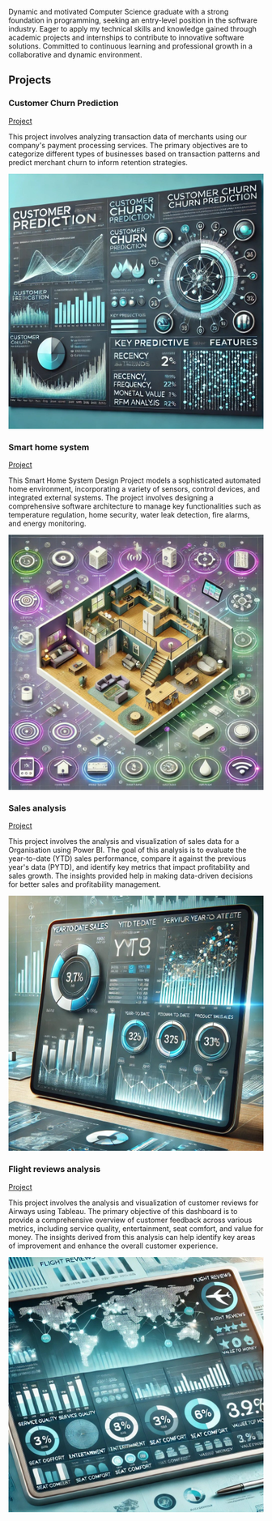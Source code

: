 Dynamic and motivated Computer Science graduate with a strong foundation in programming, seeking an entry-level position in the software industry. Eager to apply my technical skills and knowledge gained through academic projects and internships to contribute to innovative software solutions. Committed to continuous learning and professional growth in a collaborative and dynamic environment. 

## Projects
### Customer Churn Prediction
[Project](git@github.com:Gnanu123/Churn-prediction.git)

This project involves analyzing transaction data of merchants using our company's payment processing services. The primary objectives are to categorize different types of businesses based on transaction patterns and predict merchant churn to inform retention strategies.

![EEG Band Discovery](images/customerchurnimage-ezgif.com-webp-to-jpg-converter.jpg)

### Smart home system
[Project](git@github.com:Gnanu123/Smart-Home-system-design.git)

This Smart Home System Design Project models a sophisticated automated home environment, incorporating a variety of sensors, control devices, and integrated external systems. The project involves designing a comprehensive software architecture to manage key functionalities such as temperature regulation, home security, water leak detection, fire alarms, and energy monitoring.


![Bike Study](images/smarthome-ezgif.com-webp-to-jpg-converter.jpg)

### Sales analysis
[Project](git@github.com:Gnanu123/Sales-performance-PowerBI.git)

This project involves the analysis and visualization of sales data for a Organisation using Power BI. The goal of this analysis is to evaluate the year-to-date (YTD) sales performance, compare it against the previous year's data (PYTD), and identify key metrics that impact profitability and sales growth. The insights provided help in making data-driven decisions for better sales and profitability management.

![Project](images/sales-ezgif.com-webp-to-jpg-converter.jpg)

### Flight reviews analysis
[Project](git@github.com:Gnanu123/Flight-ratings---Tableau.git)

This project involves the analysis and visualization of customer reviews for Airways using Tableau. The primary objective of this dashboard is to provide a comprehensive overview of customer feedback across various metrics, including service quality, entertainment, seat comfort, and value for money. The insights derived from this analysis can help identify key areas of improvement and enhance the overall customer experience.

![Bike Study](images/flightratings-ezgif.com-webp-to-jpg-converter.jpg)

